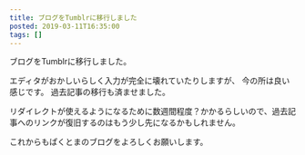 ```yaml
---
title: ブログをTumblrに移行しました
posted: 2019-03-11T16:35:00
tags: []
---
```


ブログをTumblrに移行しました。

エディタがおかしいらしく入力が完全に壊れていたりしますが、
今の所は良い感じです。 過去記事の移行も済ませました。

リダイレクトが使えるようになるために数週間程度？かかるらしいので、過去記事へのリンクが復旧するのはもう少し先になるかもしれません。

これからもぱくとまのブログをよろしくお願いします。

